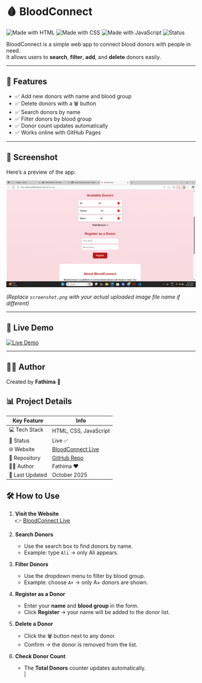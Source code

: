# 🩸 BloodConnect

![Made with HTML](https://img.shields.io/badge/Made%20with-HTML-orange?style=for-the-badge&logo=html5)
![Made with CSS](https://img.shields.io/badge/Made%20with-CSS-blue?style=for-the-badge&logo=css3)
![Made with JavaScript](https://img.shields.io/badge/Made%20with-JavaScript-yellow?style=for-the-badge&logo=javascript)
![Status](https://img.shields.io/badge/Status-Live-brightgreen?style=for-the-badge)

BloodConnect is a simple web app to connect blood donors with people in need.  
It allows users to **search**, **filter**, **add**, and **delete** donors easily.

---

## 🚀 Features
- ✅ Add new donors with name and blood group  
- ✅ Delete donors with a 🗑️ button  
- ✅ Search donors by name  
- ✅ Filter donors by blood group  
- ✅ Donor count updates automatically  
- ✅ Works online with GitHub Pages  

---

## 📸 Screenshot
Here’s a preview of the app:

![BloodConnect Screenshot](screenshot.png)  

*(Replace `screenshot.png` with your actual uploaded image file name if different)*

---

## 🔗 Live Demo
[![Live Demo](https://img.shields.io/badge/View%20Live%20Demo-Click%20Here-brightgreen?style=for-the-badge&logo=github)](https://fathima2069.github.io/BloodConnect/)


---

## 👩‍💻 Author
Created by **Fathima** 💖  

## 📊 Project Details  

| Key Feature      | Info                                    |
|------------------|-----------------------------------------|
| 💻 Tech Stack    | HTML, CSS, JavaScript                   |
| 🚀 Status        | Live ✅                                 |
| 🌐 Website       | [BloodConnect Live](https://fathima2069.github.io/BloodConnect/) |
| 📂 Repository    | [GitHub Repo](https://github.com/fathima2069/BloodConnect) |
| 👩‍💻 Author       | Fathima ❤️                             |
| 📅 Last Updated  | October 2025

## 🛠️ How to Use

1. **Visit the Website**  
   👉 [BloodConnect Live](https://fathima2069.github.io/BloodConnect/)

2. **Search Donors**  
   - Use the search box to find donors by name.  
   - Example: type `Ali` → only Ali appears.  

3. **Filter Donors**  
   - Use the dropdown menu to filter by blood group.  
   - Example: choose `A+` → only A+ donors are shown.  

4. **Register as a Donor**  
   - Enter your **name** and **blood group** in the form.  
   - Click **Register** → your name will be added to the donor list.  

5. **Delete a Donor**  
   - Click the 🗑️ button next to any donor.  
   - Confirm → the donor is removed from the list.  

6. **Check Donor Count**  
   - The **Total Donors** counter updates automatically.  
|

